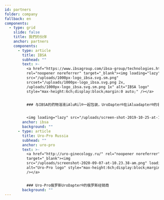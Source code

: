 ```yaml
---
id: partners
folder: company
fallback: en
components:
  - type: grid
    slide: false
    title: 我們的伙伴
    anchor: partners
    components:
      - type: article
        title: IBSA
        subhead: ""
        text: >-
          <a href="https://www.ibsagroup.com/ibsa-group/technologies.html"
          rel="noopener noreferrer" target="_blank"><img loading="lazy"
          src="/uploads/1000px-logo_ibsa.svg.sm.png"
          srcset="/uploads/1000px-logo_ibsa.svg.png 2x,
          /uploads/1000px-logo_ibsa.svg.sm.png 1x" alt="IBSA logo"
          style="max-height:6ch;display:block;margin:0 auto;" /></a>


          ### 与IBSA的药物溶液iAluRil®一起包装，UroDapter®在iAluadapter®的名称下已在85个国家销售。


          <img loading="lazy" src="/uploads/screen-shot-2019-10-25-at-11.30.43-am.png" alt="IBSA iAluadapter®" style="width:100%;display:block;margin:0 auto;" />
        anchor: ibsa
        background: ""
      - type: article
        title: Uro-Pro Russia
        subhead: ""
        anchor: uro-pro
        text: >-
          <a href="http://uro-ginecology.ru/" rel="noopener noreferrer"
          target="_blank"><img
          src="/uploads/screenshot-2020-09-07-at-10.23.38-am.png" loading="lazy"
          alt="Uro-Pro logo" style="max-height:6ch;display:block;margin:0 auto;"
          /></a>


          ### Uro-Pro俄罗斯UroDapter®的俄罗斯经销商
        background: ""
---
```

